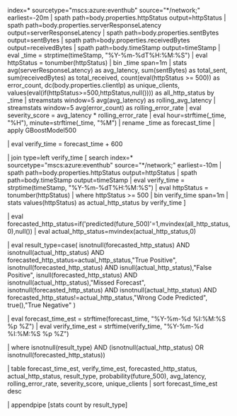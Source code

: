 index=* sourcetype="mscs:azure:eventhub" source="*/network;" earliest=-20m
| spath path=body.properties.httpStatus output=httpStatus
| spath path=body.properties.serverResponseLatency output=serverResponseLatency
| spath path=body.properties.sentBytes output=sentBytes
| spath path=body.properties.receivedBytes output=receivedBytes
| spath path=body.timeStamp output=timeStamp
| eval _time = strptime(timeStamp, "%Y-%m-%dT%H:%M:%S")
| eval httpStatus = tonumber(httpStatus)
| bin _time span=1m
| stats 
    avg(serverResponseLatency) as avg_latency,
    sum(sentBytes) as total_sent,
    sum(receivedBytes) as total_received,
    count(eval(httpStatus >= 500)) as error_count,
    dc(body.properties.clientIp) as unique_clients,
    values(eval(if(httpStatus>=500,httpStatus,null()))) as all_http_status
  by _time
| streamstats window=5 avg(avg_latency) as rolling_avg_latency
| streamstats window=5 avg(error_count) as rolling_error_rate
| eval severity_score = avg_latency * rolling_error_rate
| eval hour=strftime(_time, "%H"), minute=strftime(_time, "%M")
| rename _time as forecast_time
| apply GBoostModel500

| eval verify_time = forecast_time + 600

| join type=left verify_time 
    [ search index=* sourcetype="mscs:azure:eventhub" source="*/network;" earliest=-10m
      | spath path=body.properties.httpStatus output=httpStatus
      | spath path=body.timeStamp output=timeStamp
      | eval verify_time = strptime(timeStamp, "%Y-%m-%dT%H:%M:%S")
      | eval httpStatus = tonumber(httpStatus)
      | where httpStatus >= 500
      | bin verify_time span=1m
      | stats values(httpStatus) as actual_http_status by verify_time
    ]

| eval forecasted_http_status=if('predicted(future_500)'=1,mvindex(all_http_status,0),null())
| eval actual_http_status=mvindex(actual_http_status,0)

| eval result_type=case(
    isnotnull(forecasted_http_status) AND isnotnull(actual_http_status) AND forecasted_http_status=actual_http_status,"True Positive",
    isnotnull(forecasted_http_status) AND isnull(actual_http_status),"False Positive",
    isnull(forecasted_http_status) AND isnotnull(actual_http_status),"Missed Forecast",
    isnotnull(forecasted_http_status) AND isnotnull(actual_http_status) AND forecasted_http_status!=actual_http_status,"Wrong Code Predicted",
    true(),"True Negative"
)

| eval forecast_time_est = strftime(forecast_time, "%Y-%m-%d %I:%M:%S %p %Z")
| eval verify_time_est = strftime(verify_time, "%Y-%m-%d %I:%M:%S %p %Z")

| where isnotnull(result_type) AND (isnotnull(actual_http_status) OR isnotnull(forecasted_http_status))

| table forecast_time_est, verify_time_est, forecasted_http_status, actual_http_status, result_type, probability(future_500), avg_latency, rolling_error_rate, severity_score, unique_clients
| sort forecast_time_est desc

| appendpipe [stats count by result_type]
